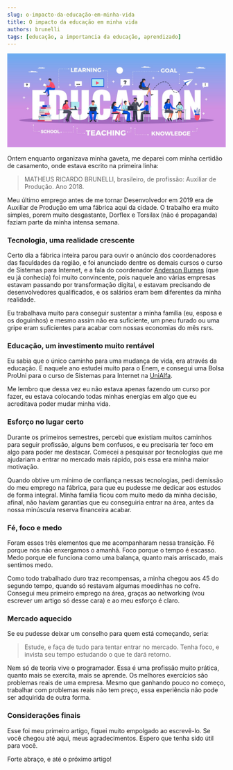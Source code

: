 ```yaml
---
slug: o-impacto-da-educação-em-minha-vida
title: O impacto da educação em minha vida
authors: brunelli
tags: [educação, a importancia da educação, aprendizado]
---
```


![Education Banner](./education.jpeg)

Ontem enquanto organizava minha gaveta, me deparei com minha certidão de casamento, onde estava escrito na primeira linha:

> MATHEUS RICARDO BRUNELLI, brasileiro, de profissão: Auxiliar de Produção. Ano 2018.

Meu último emprego antes de me tornar Desenvolvedor em 2019 era de Auxiliar de Produção em uma fábrica aqui da cidade. O trabalho era muito simples, porem muito desgastante, Dorflex e Torsilax (não é propaganda) faziam parte da minha intensa semana.

<!--truncate-->

### Tecnologia, uma realidade crescente

Certo dia a fábrica inteira parou para ouvir o anúncio dos coordenadores das faculdades da região, e foi anunciado dentre os demais cursos o curso de Sistemas para Internet, e a fala do coordenador [Anderson Burnes](https://www.linkedin.com/in/profburnes) (que eu já conhecia) foi muito convincente, pois naquele ano várias empresas estavam passando por transformação digital, e estavam precisando de desenvolvedores qualificados, e os salários eram bem diferentes da minha realidade.

Eu trabalhava muito para conseguir sustentar a minha família (eu, esposa e os doguinhos) e mesmo assim não era suficiente, um pneu furado ou uma gripe eram suficientes para acabar com nossas economias do mês rsrs.

### Educação, um investimento muito rentável

Eu sabia que o único caminho para uma mudança de vida, era através da educação. E naquele ano estudei muito para o Enem, e consegui uma Bolsa ProUni para o curso de Sistemas para Internet na [UniAlfa](https://www.alfaumuarama.edu.br/fau).

Me lembro que dessa vez eu não estava apenas fazendo um curso por fazer, eu estava colocando todas minhas energias em algo que eu acreditava poder mudar minha vida.

### Esforço no lugar certo

Durante os primeiros semestres, percebi que existiam muitos caminhos para seguir profissão, alguns bem confusos, e eu precisaria ter foco em algo para poder me destacar. Comecei a pesquisar por tecnologias que me ajudariam a entrar no mercado mais rápido, pois essa era minha maior motivação.

Quando obtive um mínimo de confiança nessas tecnologias, pedi demissão do meu emprego na fábrica, para que eu pudesse me dedicar aos estudos de forma integral. Minha família ficou com muito medo da minha decisão, afinal, não haviam garantias que eu conseguiria entrar na área, antes da nossa minúscula reserva financeira acabar.

### Fé, foco e medo

Foram esses três elementos que me acompanharam nessa transição. Fé porque nós não enxergamos o amanhã. Foco porque o tempo é escasso. Medo porque ele funciona como uma balança, quanto mais arriscado, mais sentimos medo.

Como todo trabalhado duro traz recompensas, a minha chegou aos 45 do segundo tempo, quando só restavam algumas moedinhas no cofre. Consegui meu primeiro emprego na área, graças ao networking (vou escrever um artigo só desse cara) e ao meu esforço é claro.

### Mercado aquecido

Se eu pudesse deixar um conselho para quem está começando, seria:

> Estude, e faça de tudo para tentar entrar no mercado. Tenha foco, e invista seu tempo estudando o que te dará retorno.

Nem só de teoria vive o programador. Essa é uma profissão muito prática, quanto mais se exercita, mais se aprende. Os melhores exercícios são problemas reais de uma empresa. Mesmo que ganhando pouco no começo, trabalhar com problemas reais não tem preço, essa experiência não pode ser adquirida de outra forma.

### Considerações finais

Esse foi meu primeiro artigo, fiquei muito empolgado ao escrevê-lo. Se você chegou até aqui, meus agradecimentos. Espero que tenha sido útil para você.

Forte abraço, e até o próximo artigo!
